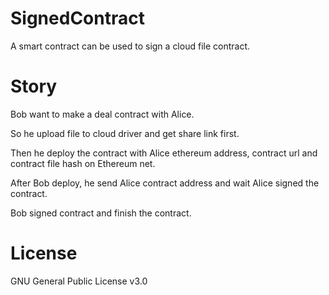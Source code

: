 # SignedContract

A smart contract can be used to sign a cloud file contract.

# Story

Bob want to make a deal contract with Alice.

So he upload file to cloud driver and get share link first.

Then he deploy the contract with Alice ethereum address, contract url and contract file hash on Ethereum net.

After Bob deploy, he send Alice contract address and wait Alice signed the contract.

Bob signed contract and finish the contract.

# License

GNU General Public License v3.0
